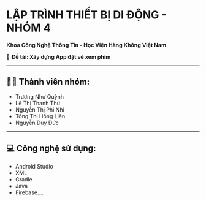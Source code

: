 # LẬP TRÌNH THIẾT BỊ DI ĐỘNG - NHÓM 4

**Khoa Công Nghệ Thông Tin - Học Viện Hàng Không Việt Nam**

📌 **Đề tài: Xây dựng App đặt vé xem phim**

---

## 👨‍💻 Thành viên nhóm:
- Trương Như Quỳnh 
- Lê Thị Thanh Thư  
- Nguyễn Thị Phi Nhi  
- Tống Thị Hồng Liên  
- Nguyễn Duy Đức

---

## 💻 Công nghệ sử dụng:
- Android Studio  
- XML
- Gradle
- Java
- Firebase....

